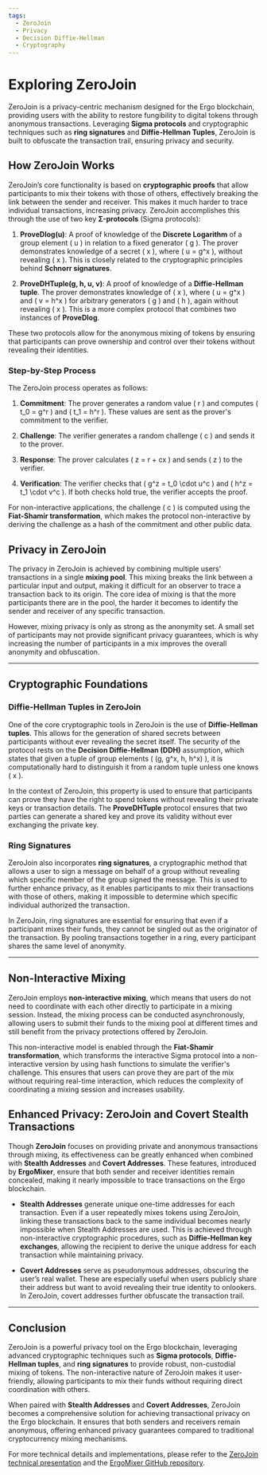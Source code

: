 ```yaml
---
tags:
  - ZeroJoin
  - Privacy
  - Decision Diffie-Hellman
  - Cryptography
---
```



# Exploring ZeroJoin

ZeroJoin is a privacy-centric mechanism designed for the Ergo blockchain, providing users with the ability to restore fungibility to digital tokens through anonymous transactions. Leveraging **Sigma protocols** and cryptographic techniques such as **ring signatures** and **Diffie-Hellman Tuples**, ZeroJoin is built to obfuscate the transaction trail, ensuring privacy and security.

## How ZeroJoin Works

ZeroJoin’s core functionality is based on **cryptographic proofs** that allow participants to mix their tokens with those of others, effectively breaking the link between the sender and receiver. This makes it much harder to trace individual transactions, increasing privacy. ZeroJoin accomplishes this through the use of two key **Σ-protocols** (Sigma protocols):

1. **ProveDlog(u)**: A proof of knowledge of the **Discrete Logarithm** of a group element \( u \) in relation to a fixed generator \( g \). The prover demonstrates knowledge of a secret \( x \), where \( u = g^x \), without revealing \( x \). This is closely related to the cryptographic principles behind **Schnorr signatures**.

2. **ProveDHTuple(g, h, u, v)**: A proof of knowledge of a **Diffie-Hellman tuple**. The prover demonstrates knowledge of \( x \), where \( u = g^x \) and \( v = h^x \) for arbitrary generators \( g \) and \( h \), again without revealing \( x \). This is a more complex protocol that combines two instances of **ProveDlog**.

These two protocols allow for the anonymous mixing of tokens by ensuring that participants can prove ownership and control over their tokens without revealing their identities.

### Step-by-Step Process

The ZeroJoin process operates as follows:

1. **Commitment**: The prover generates a random value \( r \) and computes \( t_0 = g^r \) and \( t_1 = h^r \). These values are sent as the prover's commitment to the verifier.

2. **Challenge**: The verifier generates a random challenge \( c \) and sends it to the prover.

3. **Response**: The prover calculates \( z = r + cx \) and sends \( z \) to the verifier.

4. **Verification**: The verifier checks that \( g^z = t_0 \cdot u^c \) and \( h^z = t_1 \cdot v^c \). If both checks hold true, the verifier accepts the proof.

For non-interactive applications, the challenge \( c \) is computed using the **Fiat-Shamir transformation**, which makes the protocol non-interactive by deriving the challenge as a hash of the commitment and other public data.

## Privacy in ZeroJoin

The privacy in ZeroJoin is achieved by combining multiple users' transactions in a single **mixing pool**. This mixing breaks the link between a particular input and output, making it difficult for an observer to trace a transaction back to its origin. The core idea of mixing is that the more participants there are in the pool, the harder it becomes to identify the sender and receiver of any specific transaction.

However, mixing privacy is only as strong as the anonymity set. A small set of participants may not provide significant privacy guarantees, which is why increasing the number of participants in a mix improves the overall anonymity and obfuscation.

---

## Cryptographic Foundations

### Diffie-Hellman Tuples in ZeroJoin

One of the core cryptographic tools in ZeroJoin is the use of **Diffie-Hellman tuples**. This allows for the generation of shared secrets between participants without ever revealing the secret itself. The security of the protocol rests on the **Decision Diffie-Hellman (DDH)** assumption, which states that given a tuple of group elements \( (g, g^x, h, h^x) \), it is computationally hard to distinguish it from a random tuple unless one knows \( x \).

In the context of ZeroJoin, this property is used to ensure that participants can prove they have the right to spend tokens without revealing their private keys or transaction details. The **ProveDHTuple** protocol ensures that two parties can generate a shared key and prove its validity without ever exchanging the private key.

### Ring Signatures

ZeroJoin also incorporates **ring signatures**, a cryptographic method that allows a user to sign a message on behalf of a group without revealing which specific member of the group signed the message. This is used to further enhance privacy, as it enables participants to mix their transactions with those of others, making it impossible to determine which specific individual authorized the transaction.

In ZeroJoin, ring signatures are essential for ensuring that even if a participant mixes their funds, they cannot be singled out as the originator of the transaction. By pooling transactions together in a ring, every participant shares the same level of anonymity.

---

## Non-Interactive Mixing

ZeroJoin employs **non-interactive mixing**, which means that users do not need to coordinate with each other directly to participate in a mixing session. Instead, the mixing process can be conducted asynchronously, allowing users to submit their funds to the mixing pool at different times and still benefit from the privacy protections offered by ZeroJoin.

This non-interactive model is enabled through the **Fiat-Shamir transformation**, which transforms the interactive Sigma protocol into a non-interactive version by using hash functions to simulate the verifier's challenge. This ensures that users can prove they are part of the mix without requiring real-time interaction, which reduces the complexity of coordinating a mixing session and increases usability.

## Enhanced Privacy: ZeroJoin and Covert Stealth Transactions

Though **ZeroJoin** focuses on providing private and anonymous transactions through mixing, its effectiveness can be greatly enhanced when combined with **Stealth Addresses** and **Covert Addresses**. These features, introduced by **ErgoMixer**, ensure that both sender and receiver identities remain concealed, making it nearly impossible to trace transactions on the Ergo blockchain.

- **Stealth Addresses** generate unique one-time addresses for each transaction. Even if a user repeatedly mixes tokens using ZeroJoin, linking these transactions back to the same individual becomes nearly impossible when Stealth Addresses are used. This is achieved through non-interactive cryptographic procedures, such as **Diffie-Hellman key exchanges**, allowing the recipient to derive the unique address for each transaction while maintaining privacy.

- **Covert Addresses** serve as pseudonymous addresses, obscuring the user’s real wallet. These are especially useful when users publicly share their address but want to avoid revealing their true identity to onlookers. In ZeroJoin, covert addresses further obfuscate the transaction trail.

---

## Conclusion

ZeroJoin is a powerful privacy tool on the Ergo blockchain, leveraging advanced cryptographic techniques such as **Sigma protocols**, **Diffie-Hellman tuples**, and **ring signatures** to provide robust, non-custodial mixing of tokens. The non-interactive nature of ZeroJoin makes it user-friendly, allowing participants to mix their funds without requiring direct coordination with others.

When paired with **Stealth Addresses** and **Covert Addresses**, ZeroJoin becomes a comprehensive solution for achieving transactional privacy on the Ergo blockchain. It ensures that both senders and receivers remain anonymous, offering enhanced privacy guarantees compared to traditional cryptocurrency mixing mechanisms.

For more technical details and implementations, please refer to the [ZeroJoin technical presentation](https://ergoplatform.org/docs/CBT_2020_ZeroJoin_Combining_Zerocoin_and_CoinJoin_v3.pdf) and the [ErgoMixer GitHub repository](https://github.com/ergoMixer/ergoMixBack).
